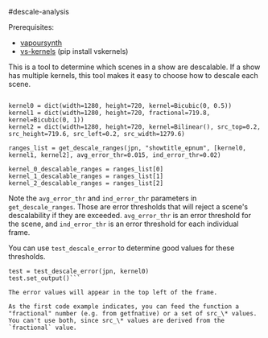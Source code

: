 #descale-analysis

Prerequisites:

- [vapoursynth](https://github.com/vapoursynth/vapoursynth)
- [vs-kernels](https://github.com/Jaded-Encoding-Thaumaturgy/vs-kernels) (pip install vskernels)

This is a tool to determine which scenes in a show are descalable. If a show has multiple kernels, this tool makes it easy to choose how to descale each scene.

```from descale_analysis import test_descale_error, get_descale_ranges

kernel0 = dict(width=1280, height=720, kernel=Bicubic(0, 0.5))
kernel1 = dict(width=1280, height=720, fractional=719.8, kernel=Bicubic(0, 1))
kernel2 = dict(width=1280, height=720, kernel=Bilinear(), src_top=0.2, src_height=719.6, src_left=0.2, src_width=1279.6)

ranges_list = get_descale_ranges(jpn, "showtitle_epnum", [kernel0, kernel1, kernel2], avg_error_thr=0.015, ind_error_thr=0.02)

kernel_0_descalable_ranges = ranges_list[0]
kernel_1_descalable_ranges = ranges_list[1]
kernel_2_descalable_ranges = ranges_list[2]
```

Note the `avg_error_thr` and `ind_error_thr` parameters in `get_descale_ranges`. Those are error thresholds that will reject a scene's descalability if they are exceeded. `avg_error_thr` is an error threshold for the scene, and `ind_error_thr` is an error threshold for each individual frame.

You can use `test_descale_error` to determine good values for these thresholds.

```kernel0 = dict(width=1280, height=720, fractional=719.8, kernel=Bicubic(0, 0.5))
test = test_descale_error(jpn, kernel0)
test.set_output()```

The error values will appear in the top left of the frame.

As the first code example indicates, you can feed the function a "fractional" number (e.g. from getfnative) or a set of src_\* values. You can't use both, since src_\* values are derived from the `fractional` value.